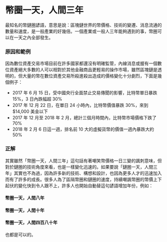 # 幣圈一天，人間三年

最知名的幣鏈圈諺語，意思是說：區塊鏈世界的幣價格、技術的變遷、消息流通的數量和速度，是一般產業的好幾倍。一個產業或一般人三年能夠遇到的事，幣圈可以在一天之內全部發生。

### 原因和範例

因為數位資產交易市場目前在許多國家都還沒有明確監管，內線消息或握有一個數位資產絕大多數的人可以相對於其他金融商品更輕易的操作市場，雖然區塊鏈是透明的，但大量的幣在數位資產交易所殺進殺出造成的價格變化十分劇烈，下面是幾個例子：

* 2017 年 6 月 15 日，受中國央行全面禁止交易傳聞的影響，比特幣單日暴跌 15%，3 日內跌幅超 30%
* 2017 年 12 月 22 日，在單日 24 小時內，比特幣價值暴跌 30%，來到 $14,000 美金以下
* 2017 年 12 月至 2018 年 2 月，總計三個月時間內，比特幣市場價格下跌了 70%
* 2018 年 2 月 6 日這一週，排名前 10 大的虛擬貨幣的價值一週內暴跌大約 50%

### 正解

其實雖然「幣圈一天，人間三年」這句話有著嘲笑幣價格一日三變的諷刺意味，但對於鏈圈的技術角度來看，也是一樣變化迅速的。如果要說「鏈圈一天，人間三年」其實也不為過，因為許多新的技術、構想和設計，也因為更多人才的迅速加入而有了許多的成長。很多人為了區隔幣圈和鏈圈的速度，持續嘲諷幣圈的幣價上下起伏的變化快到令人跟不上，許多人也開始自動替這句諺語增加年份，例如：

#### 幣圈一天，人間八年

#### 幣圈一天，人間十年

#### 幣圈一天，人間四百八十年

也都是可以的。

